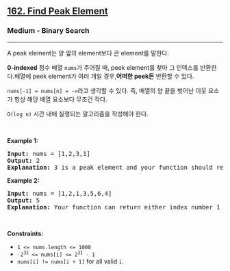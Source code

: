 <h2><a href="https://leetcode.com/problems/find-peak-element/">162. Find Peak Element</a></h2><h3>Medium - Binary Search</h3><hr><div><p>A peak element는 양 옆의 element보다  큰 element를 말한다.</p>

<p><strong>0-indexed</strong> 정수 배열 <code>nums</code>가 주어질 때, peek element를 찾아 그 인덱스를 반환한다.배열에 peek element가 여러 개일 경우,<strong>어떠한 peek든</strong> 반환할 수 있다.</p>

<p><code>nums[-1] = nums[n] = -∞</code>라고 생각할 수 있다. 즉, 배열의 양 끝을 벗어난 이웃 요소가 항상 해당 배열 요소보다 무조건 작다.</p>

<p><code>O(log n)</code> 시간 내에 실행되는 알고리즘을 작성해야 한다.</p>

<p>&nbsp;</p>
<p><strong class="example">Example 1:</strong></p>

<pre><strong>Input:</strong> nums = [1,2,3,1]
<strong>Output:</strong> 2
<strong>Explanation:</strong> 3 is a peak element and your function should return the index number 2.</pre>

<p><strong class="example">Example 2:</strong></p>

<pre><strong>Input:</strong> nums = [1,2,1,3,5,6,4]
<strong>Output:</strong> 5
<strong>Explanation:</strong> Your function can return either index number 1 where the peak element is 2, or index number 5 where the peak element is 6.</pre>

<p>&nbsp;</p>
<p><strong>Constraints:</strong></p>

<ul>
	<li><code>1 &lt;= nums.length &lt;= 1000</code></li>
	<li><code>-2<sup>31</sup> &lt;= nums[i] &lt;= 2<sup>31</sup> - 1</code></li>
	<li><code>nums[i] != nums[i + 1]</code> for all valid <code>i</code>.</li>
</ul>
</div>
